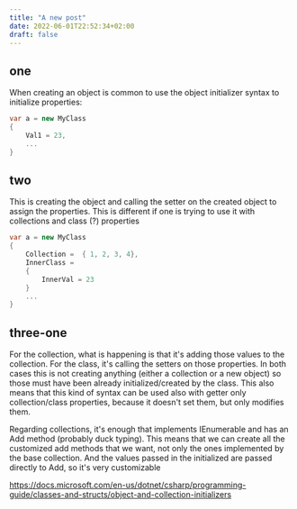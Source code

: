 ```yaml
---
title: "A new post"
date: 2022-06-01T22:52:34+02:00
draft: false
---
```


## one

When creating an object is common to use the object initializer syntax to initialize properties:

```csharp
var a = new MyClass
{
    Val1 = 23,
    ...
}
```

## two


This is creating the object and calling the setter on the created object to assign the properties. 
This is different if one is trying to use it with collections and class (?) properties 

```csharp
var a = new MyClass
{
    Collection =  { 1, 2, 3, 4},
    InnerClass = 
    {
        InnerVal = 23
    }
    ...
}
```

## three-one
For the collection, what is happening is that it's adding those values to the collection.
For the class, it's calling the setters on those properties. 
In both cases this is not creating anything (either a collection or a new object) so those must have been already initialized/created by the class.
This also means that this kind of syntax can be used also with getter only collection/class properties, because it doesn't set them, but only modifies them.


Regarding collections, it's enough that implements IEnumerable and has an Add method (probably duck typing). This means that we can create all the customized add methods that we want, not only the ones implemented by the base collection. 
And the values passed in the initialized are passed directly to Add, so it's very customizable




https://docs.microsoft.com/en-us/dotnet/csharp/programming-guide/classes-and-structs/object-and-collection-initializers